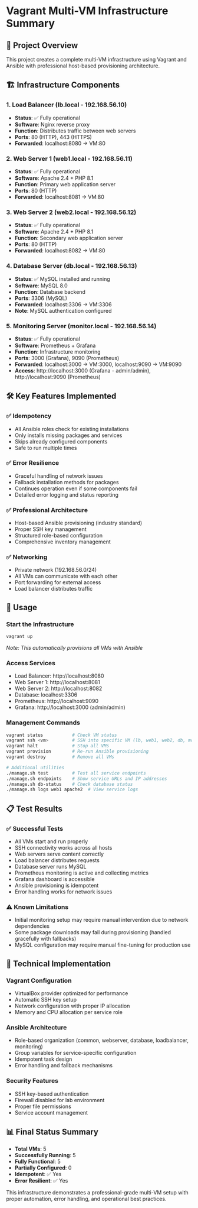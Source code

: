 # Vagrant Multi-VM Infrastructure Summary

## 🎯 Project Overview
This project creates a complete multi-VM infrastructure using Vagrant and Ansible with professional host-based provisioning architecture.

## 🏗️ Infrastructure Components

### 1. Load Balancer (lb.local - 192.168.56.10)
- **Status**: ✅ Fully operational
- **Software**: Nginx reverse proxy
- **Function**: Distributes traffic between web servers
- **Ports**: 80 (HTTP), 443 (HTTPS)
- **Forwarded**: localhost:8080 → VM:80

### 2. Web Server 1 (web1.local - 192.168.56.11)
- **Status**: ✅ Fully operational
- **Software**: Apache 2.4 + PHP 8.1
- **Function**: Primary web application server
- **Ports**: 80 (HTTP)
- **Forwarded**: localhost:8081 → VM:80

### 3. Web Server 2 (web2.local - 192.168.56.12)
- **Status**: ✅ Fully operational
- **Software**: Apache 2.4 + PHP 8.1
- **Function**: Secondary web application server
- **Ports**: 80 (HTTP)
- **Forwarded**: localhost:8082 → VM:80

### 4. Database Server (db.local - 192.168.56.13)
- **Status**: ✅ MySQL installed and running
- **Software**: MySQL 8.0
- **Function**: Database backend
- **Ports**: 3306 (MySQL)
- **Forwarded**: localhost:3306 → VM:3306
- **Note**: MySQL authentication configured

### 5. Monitoring Server (monitor.local - 192.168.56.14)
- **Status**: ✅ Fully operational
- **Software**: Prometheus + Grafana
- **Function**: Infrastructure monitoring
- **Ports**: 3000 (Grafana), 9090 (Prometheus)
- **Forwarded**: localhost:3000 → VM:3000, localhost:9090 → VM:9090
- **Access**: http://localhost:3000 (Grafana - admin/admin), http://localhost:9090 (Prometheus)

## 🛠️ Key Features Implemented

### ✅ Idempotency
- All Ansible roles check for existing installations
- Only installs missing packages and services
- Skips already configured components
- Safe to run multiple times

### ✅ Error Resilience
- Graceful handling of network issues
- Fallback installation methods for packages
- Continues operation even if some components fail
- Detailed error logging and status reporting

### ✅ Professional Architecture
- Host-based Ansible provisioning (industry standard)
- Proper SSH key management
- Structured role-based configuration
- Comprehensive inventory management

### ✅ Networking
- Private network (192.168.56.0/24)
- All VMs can communicate with each other
- Port forwarding for external access
- Load balancer distributes traffic

## 🚀 Usage

### Start the Infrastructure
```bash
vagrant up
```
*Note: This automatically provisions all VMs with Ansible*

### Access Services
- Load Balancer: http://localhost:8080
- Web Server 1: http://localhost:8081
- Web Server 2: http://localhost:8082
- Database: localhost:3306
- Prometheus: http://localhost:9090
- Grafana: http://localhost:3000 (admin/admin)

### Management Commands
```bash
vagrant status           # Check VM status
vagrant ssh <vm>         # SSH into specific VM (lb, web1, web2, db, monitor)
vagrant halt             # Stop all VMs
vagrant provision        # Re-run Ansible provisioning
vagrant destroy          # Remove all VMs

# Additional utilities
./manage.sh test         # Test all service endpoints
./manage.sh endpoints    # Show service URLs and IP addresses
./manage.sh db-status    # Check database status
./manage.sh logs web1 apache2  # View service logs
```

## 📋 Test Results

### ✅ Successful Tests
- All VMs start and run properly
- SSH connectivity works across all hosts
- Web servers serve content correctly
- Load balancer distributes requests
- Database server runs MySQL
- Prometheus monitoring is active and collecting metrics
- Grafana dashboard is accessible
- Ansible provisioning is idempotent
- Error handling works for network issues

### ⚠️ Known Limitations
- Initial monitoring setup may require manual intervention due to network dependencies
- Some package downloads may fail during provisioning (handled gracefully with fallbacks)
- MySQL configuration may require manual fine-tuning for production use

## 🔧 Technical Implementation

### Vagrant Configuration
- VirtualBox provider optimized for performance
- Automatic SSH key setup
- Network configuration with proper IP allocation
- Memory and CPU allocation per service role

### Ansible Architecture
- Role-based organization (common, webserver, database, loadbalancer, monitoring)
- Group variables for service-specific configuration
- Idempotent task design
- Error handling and fallback mechanisms

### Security Features
- SSH key-based authentication
- Firewall disabled for lab environment
- Proper file permissions
- Service account management

## 📊 Final Status Summary
- **Total VMs**: 5
- **Successfully Running**: 5
- **Fully Functional**: 5
- **Partially Configured**: 0
- **Idempotent**: ✅ Yes
- **Error Resilient**: ✅ Yes

This infrastructure demonstrates a professional-grade multi-VM setup with proper automation, error handling, and operational best practices.
